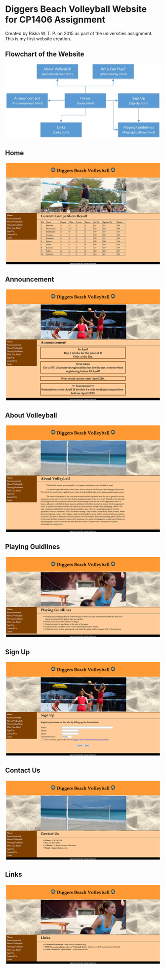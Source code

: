 # Diggers Beach Volleyball Website for CP1406 Assignment

Created by Riska W. T. P. on 2015 as part of the universities assignment.
This is my first website creation.

## Flowchart of the Website
![Flowchart](Flowchart.jpg)

## Home
![Home](https://github.com/riska52p/CP1406-GithubAssignment1/blob/master/Screenshot%20Images/01_home.png)

## Announcement
![Announcement](https://github.com/riska52p/CP1406-GithubAssignment1/blob/master/Screenshot%20Images/02_Announcement.png)

## About Volleyball
![About](https://github.com/riska52p/CP1406-GithubAssignment1/blob/master/Screenshot%20Images/03_About.png)

## Playing Guidlines
![Guidlines](https://github.com/riska52p/CP1406-GithubAssignment1/blob/master/Screenshot%20Images/04_Guidlines.png)

## Sign Up
![SignUp](https://github.com/riska52p/CP1406-GithubAssignment1/blob/master/Screenshot%20Images/06_signup.png)

## Contact Us
![Contact](https://github.com/riska52p/CP1406-GithubAssignment1/blob/master/Screenshot%20Images/07_contact.png)

## Links
![Links](https://github.com/riska52p/CP1406-GithubAssignment1/blob/master/Screenshot%20Images/08_link.png)
